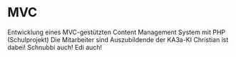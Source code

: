 MVC
===

Entwicklung eines MVC-gestützten Content Management System mit PHP (Schulprojekt)
Die Mitarbeiter sind Auszubildende der KA3a-KI
Christian ist dabei!
Schnubbi auch!
Edi auch! 
